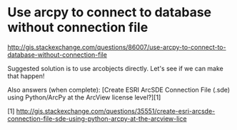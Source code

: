# Use arcpy to connect to database without connection file
http://gis.stackexchange.com/questions/86007/use-arcpy-to-connect-to-database-without-connection-file

Suggested solution is to use arcobjects directly. Let's see if we can make that happen!



 





Also answers (when complete):
    [Create ESRI ArcSDE Connection File (.sde) using Python/ArcPy at the ArcView license level?][1]


 [1] http://gis.stackexchange.com/questions/35551/create-esri-arcsde-connection-file-sde-using-python-arcpy-at-the-arcview-lice